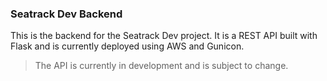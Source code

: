 ### Seatrack Dev Backend
This is the backend for the Seatrack Dev project. It is a REST API built with Flask and is currently deployed using AWS and Gunicon. 

> The API is currently in development and is subject to change.